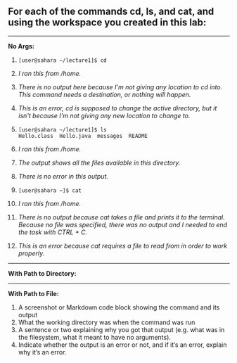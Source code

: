 ## For each of the commands cd, ls, and cat, and using the workspace you created in this lab:
---
**No Args:**
1. `[user@sahara ~/lecture1]$ cd`
2. _I ran this from /home._
3. _There is no output here because I'm not giving any location to cd into. This command needs a destination, or nothing will happen._
4. _This is an error, cd is supposed to change the active directory, but it isn't because I'm not giving any new location to change to._

1. `[user@sahara ~/lecture1]$ ls` <br />
   `Hello.class  Hello.java  messages  README` <br />
2. _I ran this from /home._
3. _The output shows all the files available in this directory._
4. _There is no error in this output._

1. `[user@sahara ~]$ cat`
2. _I ran this from /home._
3. _There is no output because cat takes a file and prints it to the terminal. Because no file was specified, there was no output and I needed to end the task with CTRL + C._
4. _This is an error because cat requires a file to read from in order to work properly._

---
**With Path to Directory:**

---
**With Path to File:**


1. A screenshot or Markdown code block showing the command and its output
2. What the working directory was when the command was run
3. A sentence or two explaining why you got that output (e.g. what was in the filesystem, what it meant to have no arguments).
4. Indicate whether the output is an error or not, and if it’s an error, explain why it’s an error.
